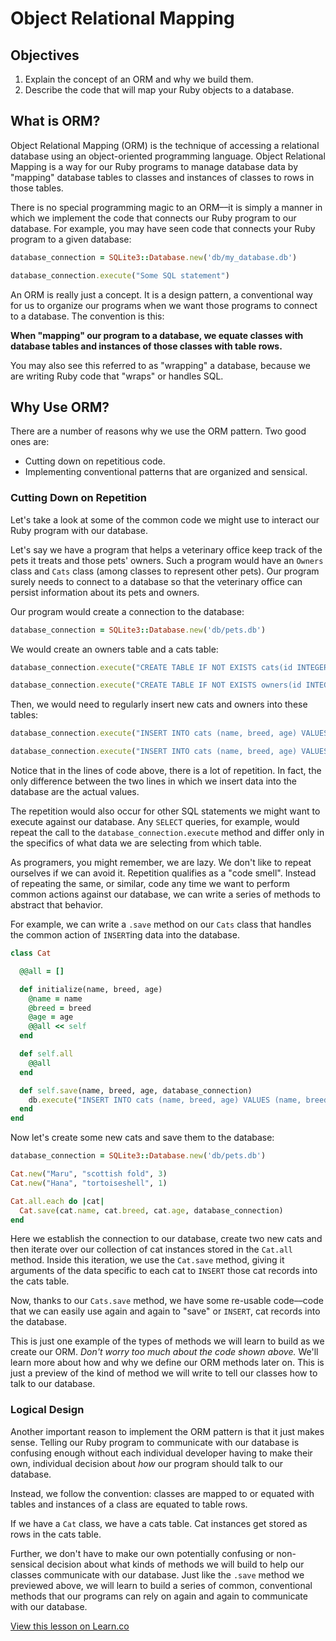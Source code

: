 # Object Relational Mapping

## Objectives

1. Explain the concept of an ORM and why we build them.
2. Describe the code that will map your Ruby objects to a database.

## What is ORM?
Object Relational Mapping (ORM) is the technique of accessing a relational database using an object-oriented programming language. Object Relational Mapping is a way for our Ruby programs to manage database data by "mapping" database tables to classes and instances of classes to rows in those tables.

There is no special programming magic to an ORM––it is simply a manner in which we implement the code that connects our Ruby program to our database. For example, you may have seen code that connects your Ruby program to a given database:

```ruby
database_connection = SQLite3::Database.new('db/my_database.db')

database_connection.execute("Some SQL statement")
```

An ORM is really just a concept. It is a design pattern, a conventional way for us to organize our programs when we want those programs to connect to a database. The convention is this:

**When "mapping" our program to a database, we equate classes with database tables and instances of those classes with table rows.**

You may also see this referred to as "wrapping" a database, because we are writing Ruby code that "wraps" or handles SQL.

## Why Use ORM?
There are a number of reasons why we use the ORM pattern. Two good ones are:

* Cutting down on repetitious code.
* Implementing conventional patterns that are organized and sensical.

### Cutting Down on Repetition
Let's take a look at some of the common code we might use to interact our Ruby program with our database.

Let's say we have a program that helps a veterinary office keep track of the pets it treats and those pets' owners. Such a program would have an `Owners` class and `Cats` class (among classes to represent other pets). Our program surely needs to connect to a database so that the veterinary office can persist information about its pets and owners.

Our program would create a connection to the database:

```ruby
database_connection = SQLite3::Database.new('db/pets.db')
```

We would create an owners table and a cats table:

```ruby
database_connection.execute("CREATE TABLE IF NOT EXISTS cats(id INTEGER PRIMARY KEY, name TEXT, breed TEXT, age INTEGER)")

database_connection.execute("CREATE TABLE IF NOT EXISTS owners(id INTEGER PRIMARY KEY, name TEXT)")
```

Then, we would need to regularly insert new cats and owners into these tables:

```ruby
database_connection.execute("INSERT INTO cats (name, breed, age) VALUES ('Maru', 'scottish fold', 3)")

database_connection.execute("INSERT INTO cats (name, breed, age) VALUES ('Hana', 'tortoiseshell', 1)")
```

Notice that in the lines of code above, there is a lot of repetition. In fact, the only difference between the two lines in which we insert data into the database are the actual values.

The repetition would also occur for other SQL statements we might want to execute against our database. Any `SELECT` queries, for example, would repeat the call to the `database_connection.execute` method and differ only in the specifics of what data we are selecting from which table.

As programers, you might remember, we are lazy. We don't like to repeat ourselves if we can avoid it. Repetition qualifies as a "code smell". Instead of repeating the same, or similar, code any time we want to perform common actions against our database, we can write a series of methods to abstract that behavior.

For example, we can write a `.save` method on our `Cats` class that handles the common action of `INSERT`ing data into the database.

```ruby
class Cat

  @@all = []

  def initialize(name, breed, age)
    @name = name
    @breed = breed
    @age = age
    @@all << self
  end

  def self.all
    @@all
  end

  def self.save(name, breed, age, database_connection)
    db.execute("INSERT INTO cats (name, breed, age) VALUES (name, breed, age)")
  end
end
```

Now let's create some new cats and save them to the database:

```ruby
database_connection = SQLite3::Database.new('db/pets.db')

Cat.new("Maru", "scottish fold", 3)
Cat.new("Hana", "tortoiseshell", 1)

Cat.all.each do |cat|
  Cat.save(cat.name, cat.breed, cat.age, database_connection)
end
```

Here we establish the connection to our database, create two new cats and then iterate over our collection of cat instances stored in the `Cat.all` method. Inside this iteration, we use the `Cat.save` method, giving it arguments of the data specific to each cat to `INSERT` those cat records into the cats table.

Now, thanks to our `Cats.save` method, we have some re-usable code––code that we can easily use again and again to "save" or `INSERT`, cat records into the database.

This is just one example of the types of methods we will learn to build as we create our ORM. *Don't worry too much about the code shown above.* We'll learn more about how and why we define our ORM methods later on. This is just a preview of the kind of method we will write to tell our classes how to talk to our database.

### Logical Design  
Another important reason to implement the ORM pattern is that it just makes sense. Telling our Ruby program to communicate with our database is confusing enough without each individual developer having to make their own, individual decision about *how* our program should talk to our database.

Instead, we follow the convention: classes are mapped to or equated with tables and instances of a class are equated to table rows.

If we have a `Cat` class, we have a cats table. Cat instances get stored as rows in the cats table.

Further, we don't have to make our own potentially confusing or non-sensical decision about what kinds of methods we will build to help our classes communicate with our database. Just like the `.save` method we previewed above, we will learn to build a series of common, conventional methods that our programs can rely on again and again to communicate with our database.

<a href='https://learn.co/lessons/ruby-orm' data-visibility='hidden'>View this lesson on Learn.co</a>
